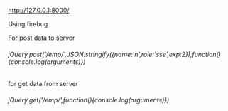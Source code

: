 http://127.0.0.1:8000/

Using firebug

For post data to server<br/>
<h6>jQuery.post('/emp/',JSON.stringify({name:'n',role:'sse',exp:2}),function(){console.log(arguments)})</h6>

for get data from server<br/>
<h6>jQuery.get('/emp/',function(){console.log(arguments)})</h6>

